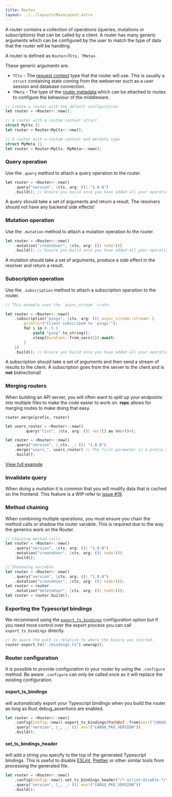 ```yaml
---
title: Router
layout: ../../layouts/MainLayout.astro
---
```


A router contains a collection of operations (queries, mutations or subscriptions) that can be called by a client. A router has many generic arguments which can be configured by the user to match the type of data that the router will be handling.

A router is defined as `Router<TCtx, TMeta>`.

These generic arguments are:

- `TCtx` - The [request context](/server/request-context) type that the router will use. This is usually a `struct` containing state coming from the webserver such as a user session and database connection.
- `TMeta` - The type of the [router metadata](/server/router-metadata) which can be attached to routes to configure the behaviour of the middleware.

```rust
// Create a router with the default configuration.
let router = <Router>::new();

// A router with a custom context struct
struct MyCtx {}
let router = Router<MyCtx>::new();

// A router with a custom context and metdata type
struct MyMeta {}
let router = Router<MyCtx, MyMeta>::new();
```

### Query operation

Use the `.query` method to attach a query operation to the router.

```rust
let router = <Router>::new()
    .query("version", |ctx, arg: ()| "1.0.0")
    .build(); // Ensure you build once you have added all your operations.
```

A query should take a set of arguments and return a result. The resolvers should not have any backend side effects!

### Mutation operation

Use the `.mutation` method to attach a mutation operation to the router.

```rust
let router = <Router>::new()
    .mutation("createUser", |ctx, arg: ()| todo!())
    .build(); // Ensure you build once you have added all your operations.
```

A mutation should take a set of arguments, produce a side effect in the resolver and return a result.

### Subscription operation

Use the `.subscription` method to attach a subscription operation to the router.

```rust
// This example uses the `async_stream` crate.

let router = <Router>::new()
    .subscription("pings", |ctx, arg: ()| async_stream::stream! {
        println!("Client subscribed to 'pings'");
        for i in 0..5 {
            yield "ping".to_string();
            sleep(Duration::from_secs(1)).await;
        }
    })
    .build(); // Ensure you build once you have added all your operations.
```

A subscription should take a set of arguments and then send a stream of results to the client. A subscription goes from the server to the client and is **not** bidirectional!

### Merging routers

When building an API server, you will often want to split up your endpoints into multiple files to make the code easier to work on. **rspc** allows for merging routes to make doing that easy.

`router.merge(prefix, router)`

```rust
let users_router = <Router>::new()
        .query("list", |ctx, arg: ()| vec![] as Vec<()>);

let router = <Router>::new()
    .query("version", |_ctx, _: ()| "1.0.0")
    .merge("users.", users_router) // The first parameter is a prefix to add to all routes in the merged router.
    .build();
```

[View full example](https://github.com/oscartbeaumont/rspc/blob/main/examples/merge_routers.rs)

### Invalidate query

When doing a mutation it is common that you will modify data that is cached on the frontend. This feature is a WIP refer to [issue #19](https://github.com/oscartbeaumont/rspc/issues/19).

### Method chaining

When combining multiple operations, you must ensure you chain the method calls or shadow the router variable. This is required due to the way the generics work on the Router.

```rust
// Chaining method calls
let router = <Router>::new()
    .query("version", |ctx, arg: ()| "1.0.0")
    .mutation("createUser", |ctx, arg: ()| todo!())
    .build();

// Shadowing variable
let router = <Router>::new()
    .query("version", |ctx, arg: ()| "1.0.0")
    .mutation("createUser", |ctx, arg: ()| todo!());
let router = router
    .mutation("deleteUser", |ctx, arg: ()| todo!());
let router = router.build();
```

### Exporting the Typescript bindings

We recommend using the [`export_ts_bindings`](#export_ts_bindings) configuration option but if you need more control over the export process you can call `export_ts_bindings` directly.

```rust
// Be aware the path is relative to where the binary was started.
router.export_ts("./bindings.ts").unwrap();
```

### Router configuration

It is possible to provide configuration to your router by using the `.configure` method. Be aware `.configure` can only be called once as it will replace the existing configuration.

#### export_ts_bindings

will automatically export your Typescript bindings when you build the router as long as Rust debug_assertions are enabled.


```rust
let router = <Router>::new()
    .config(Config::new().export_ts_bindings(PathBuf::from(env!("CARGO_MANIFEST_DIR")).join("./bindings.ts")))
    .query("version", |_, _: ()| env!("CARGO_PKG_VERSION"))
    .build();
```

#### set_ts_bindings_header

will add a string you specify to the top of the generated Typescript bindings. This is useful to disable [ESLint](https://eslint.org), [Prettier](https://prettier.io) or other similar tools from processing the generated file.

```rust
let router = <Router>::new()
    .config(Config::new().set_ts_bindings_header("/* eslint-disable */")))
    .query("version", |_, _: ()| env!("CARGO_PKG_VERSION"))
    .build();
```